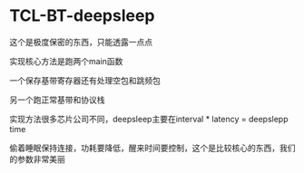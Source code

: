 # TCL-BT-deepsleep

这个是极度保密的东西，只能透露一点点

实现核心方法是跑两个main函数

一个保存基带寄存器还有处理空包和跳频包

另一个跑正常基带和协议栈


实现方法很多芯片公司不同，deepsleep主要在interval * latency = deepslepp time 

偷着睡眠保持连接，功耗要降低，醒来时间要控制，这个是比较核心的东西，我们的参数非常美丽
